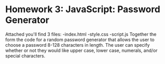 # Homework 3: JavaScript: Password Generator

Attached you'll find 3 files:
        -index.html
        -style.css
        -script.js
Together the form the code for a random password generator that allows the user to choose a password 8-128 characters in length. The user can specify whether or not they would like upper case, lower case, numerals, and/or special characters. 
